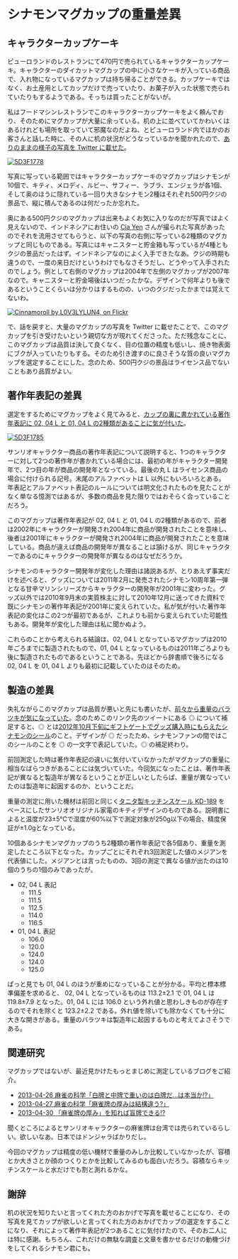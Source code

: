 ﻿シナモンマグカップの重量差異
============================

キャラクターカップケーキ
------------------------

ピューロランドのレストランにて470円で売られているキャラクターカップケーキ。キャラクターのダイカットマグカップの中に小さなケーキが入っている商品で、入れ物になっているマグカップは持ち帰ることができる。カップケーキではなく、お土産用としてカップだけで売っていたり、お菓子が入った状態で売られていたりもするようである。そっちは買ったことがないが。

私はフードマシンレストランでこのキャラクターカップケーキをよく頼んでおり、そのためにマグカップが大量に余っている。机の上に並べていてかわいくはあるけれども場所を取っていて邪魔なのだよね、とピューロランド内でほかのお客さんと話した時に、その人に机の状況がどうなっているかを聞かれたので、[ありのままの様子の写真を Twitter に載せた](https://twitter.com/ohtaket/status/338615586806435840)。

[![5D3F1778](http://farm9.staticflickr.com/8261/8854932972_f320439b4d.jpg)](http://www.flickr.com/photos/ohtake_tomohiro/8854932972/)

写真に写っている範囲ではキャラクターカップケーキのマグカップはシナモンが10個で、キティ、メロディ、ルビー、サフィー、ラブラ、エンジェラが各1個、そして奥のほうに隠れている一回り大きなシナモン2種はそれぞれ500円クジの景品で、縦に積んであるのは何だったか忘れた。

奥にある500円クジのマグカップは出来もよくお気に入りなのだが写真ではよく見えないので、インドネシアにお住いの [Cia Yen](http://www.flickr.com/people/28475955@N04/) さんが撮られた写真があったのでそれを流用させてもらうと、以下の写真の右側に写っている2種類のマグカップと同じものである。写真にはキャニスターと貯金箱も写っているが4種ともクジの景品だったはず。インドネシアなのによく入手できたなあ。クジの時期も違うので、一度の来日だけというわけでもなさそうだし、どうやって入手されたのでしょう。例として右側のマグカップは2004年で左側のマグカップが2007年なので。キャニスターと貯金場後はいつだったかな。デザインで何年よりも後であるということくらいは分かりはするものの、いつのクジだったかまでは覚えてないわ。

[![Cinnamoroll by L0V3LYLUN4, on Flickr](http://farm9.staticflickr.com/8257/8663383732_767850a093.jpg)](http://www.flickr.com/photos/28475955@N04/8663383732/)

で、話を戻すと、大量のマグカップの写真を Twitter に載せたことで、このマグカップを引き受けたいという親切な方が現れてくださった。ただ残念なことに、このマグカップは品質は決して良くなく、目の位置の精度も低いし、焼き物表面にブクが入っていたりもする。そのため引き渡すのに良さそうな質の良いマグカップを選定することにした。念のため、500円クジの景品はライセンス品でないこともあり品質がよい。

著作年表記の差異
----------------

選定をするためにマグカップをよく見てみると、[カップの裏に書かれている著作年表記に 02, 04 L と 01, 04 L の2種類があることに気が付いた](https://twitter.com/ohtaket/status/338964366198198273)。

[![5D3F1785](http://farm8.staticflickr.com/7414/8854931848_a3bebc8a2a.jpg)](http://www.flickr.com/photos/ohtake_tomohiro/8854931848/)

サンリオキャラクター商品の著作年表記について説明すると、1つのキャラクターに対して2つの著作年が書かれている場合には、最初の年がキャラクター開発年で、2つ目の年が商品の開発年となっている。最後の丸 L はライセンス商品の場合に付けられる記号。末尾のアルファベットは L 以外にもいろいろとある。年表記とアルファベット表記のルールについては明文化されたものを見たことがなく単なる憶測ではあるが、多数の商品を見た限りではおそらく合っていることだろう。

このマグカップは著作年表記が 02, 04 L と 01, 04 L の2種類があるので、前者は2002年にキャラクターが開発され2004年に商品が開発されたことを意味し、後者は2001年にキャラクターが開発され2004年に商品が開発されたことを意味している。商品が違えば商品の開発年が異なることは頷けるが、同じキャラクターであるのにキャラクターの開発年が異なるのはなぜだろうか。

シナモンのキャラクター開発年が変化した理由は諸説あるが、とりあえず事実だけを述べると、グッズについては2011年2月に発売されたシナモン10周年第一弾となる甘辛マリンシリーズからキャラクターの開発年が2001年に変わった。グッズ以外では2010年9月末の実質株主に対して2010年12月に送ってきた資料で既にシナモンの著作年表記が2001年に変えられていた。私が気が付いた著作年表記の変化はこの2つが最初であるが、これよりも前から変えられていた可能性もある。開発年が変化した理由は私に聞かぬよう。

これらのことから考えられる結論は、02, 04 L となっているマグカップは2010年ごろまでに製造されたもので、01, 04 L となっているものは2011年ごろよりも後に製造されたものであるということである。先ほどから辞書順で後ろになる 02, 04 L を 01, 04 L よりも最初に記載していたのはそのため。

製造の差異
----------

失礼ながらこのマグカップは品質が悪いと先にも書いたが、[前々から重量のバラツキが気になっていた](https://twitter.com/ohtaket/status/258176318376656896)。念のためこのリンク先のツイートにある ◎ について補足すると、◎ とは[2012年10月下旬にギフトゲートでグッズ購入時にもらえたシナモンのシール](http://www.sanrio.co.jp/news/detail/608)のこと。デザインが ◎ だったため、シナモンファンの間ではこのシールのことを ◎ の一文字で表記していた。◎ の補足終わり。

前回測定した時は著作年表記の違いに気付いていなかったがマグカップの重量に相当なばらつきがあることには気づいていた。今回気になったことは、著作年表記が異なると製造年が異なるということが正しいとしたらば、重量が異なっていたのは製造年に起因するのか、ということだ。

重量の測定に用いた機材は前回と同じく[タニタ製キッチンスケール KD-189](http://www.tanita.co.jp/tanita/hp/productDetail.do?_productId=933&_isListBack=true) をベースにしたサンリオオリジナル家電のキティデザインのものである。説明書によると温度が23±5℃で湿度が60%以下で測定対象が250g以下の場合、精度保証が±1.0gとなっている。

10個あるシナモンマグカップのうち2種類の著作年表記で各5個あり、重量を測定したところ以下となった。カップごとにそれぞれ3回測定した値のメジアンを代表値にした。メジアンとは言ったものの、3回の測定で異なる値が出たのは10個のうちの1個のみであったが。

* 02, 04 L 表記
    * 111.5
    * 111.5
    * 112.5
    * 114.0
    * 116.5
* 01, 04 L 表記
    * 106.0
    * 120.0
    * 124.0
    * 124.0
    * 125.0

ぱっと見でも 01, 04 L のほうが重めになっていることが分かる。平均と標本標準偏差を求めると、 02, 04 L となっているものは 113.2±2.1 で 01, 04 L は 119.8±7.9 となった。01, 04 L には 106.0 という外れ値と思わしきものが存在するのでそれを除くと 123.2±2.2 である。外れ値を除いても除かなくても十分に大きな開きがある。重量のバラツキは製造年に起因するものと考えてよさそうである。

関連研究
--------

マグカップではないが、最近見かけたもっとまじめに測定しているブログをご紹介。

* [2013-04-26 麻雀の科学「白牌と中牌で重いのは白牌だ…は本当か!?」](http://www.hirax.net/diaryweb/2013/04/26.html)
* [2013-04-27 麻雀の科学「麻雀牌の厚みは結構違う?」](http://www.hirax.net/diaryweb/2013/04/27.html)
* [2013-04-30 「麻雀牌の厚み」を知れば盲牌できる!?](http://www.hirax.net/diaryweb/2013/04/30.html)

聞くところによるとサンリオキャラクターの麻雀牌は台湾では売られているらしい。欲しいなあ。日本ではドンジャラばかりだし。

今回のマグカップは精度の低い機材で重量のみしか比較していなかったが、容積とか大きさとか顔のつくりとかを比較してみるのも面白いだろう。容積ならキッチンスケールと水だけでも割と測れるかな。

謝辞
----

机の状況を知りたいと言ってくれた方のおかげで写真を載せることになり、その写真を見てカップが欲しいと言ってくれた方のおかげでカップの選定をすることになり、それによって著作年表記が2つあることに気付けたので、そのお二人には特に感謝。もちろん、これだけの無駄な調査と文章を書かせるだけの動機づけをしてくれるシナモン君にも。

